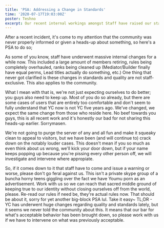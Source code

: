 ```yaml
---
title: 'PSA: Addressing a Change in Standards'
time: '2020-07-17T19:03:00Z'
poster: Teshno
excerpt: Our recent internal workings amongst Staff have raised our standards, both for ourselves and for the community.
---
```


After a recent incident, it's come to my attention that the community was never properly informed or given a heads-up about something, so here's a PSA to do so;

As some of you know, staff have underwent massive internal changes for a while now. This included a large amount of members retiring, rules being completely overhauled, ranks being cleaned up (Mediator/Builder finally have equal perms, Lead titles actually do something, etc.)
One thing that never got clarified is these changes in standards and quality are not staff-exclusive. This also applies to the community.

What I mean with that is, we're not just expecting ourselves to do better; you guys also need to keep up. Most of you do so already, but there are some cases of users that are entirely too comfortable and don't seem to fully understand that YC now is not YC five years ago. We've changed, we expect the same change from those who reside here. No beef towards you guys, this is all recent work and it's honestly our bad for not sharing this heads-up earlier. Sorrymasen.

We're not going to purge the server of any and all fun and make it squeaky clean to appeal to visitors, but we have been (and will continue to) crack down on the notably louder cases. This doesn't mean if you so much as even think about us wrong, we'll kick your door down, but if your name keeps popping up because you're pissing every other person off, we will investigate and intervene where appropiate.

So, if it comes down to it that staff have to come and issue a warning or worse, please don't go feral against us. This isn't a private skype group of a buncha horny teens giggling over the fact we have Youmu porn as an advertisement. Work with us so we can reach that sacred middle ground of keeping true to our identity without closing ourselves off from the world, please. Re-read our rules if need be, they're actual rules now. That should be about it, sorry for yet another big-block PSA lul. Take it easy~
TL;DR - YC has underwent huge changes regarding quality and standards lately, but it seems we never told the community about this. It means that our bar for what's acceptable behavior has been brought down, so please work with us if we have to intervene on what was previously acceptable.